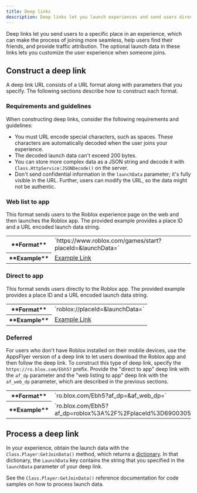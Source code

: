 ```yaml
---
title: Deep links
description: Deep links let you launch experiences and send users directly to a specific place with custom launch data.
---
```


Deep links let you send users to a specific place in an experience, which can
make the process of joining more seamless, help users find their friends, and
provide traffic attribution. The optional launch data in these links lets you
customize the user experience when someone joins.

## Construct a deep link

A deep link URL consists of a URL format along with parameters that you specify.
The following sections describe how to construct each format.

### Requirements and guidelines

When constructing deep links, consider the following requirements and
guidelines:

- You must URL encode special characters, such as spaces. These characters are
  automatically decoded when the user joins your experience.
- The decoded launch data can't exceed 200 bytes.
- You can store more complex data as a JSON string and decode it with
  `Class.HttpService:JSONDecode()` on the server.
- Don't send confidential information in the `launchData` parameter; it's fully
  visible in the URL. Further, users can modify the URL, so the data might not
  be authentic.

### Web list to app

This format sends users to the Roblox experience page on the web and then
launches the Roblox app. The provided example provides a place ID and a URL
encoded launch data string.

<table>
  <tr>
    <th scope="row">**Format**</th>
    <td>`https://www.roblox.com/games/start?placeId=<id>&launchData=<string>`</td>
  </tr>
  <tr>
    <th scope="row">**Example**</th>
    <td><a href="https://www.roblox.com/games/start?placeId=6900305353&launchData=%7B%22roomId%22%3A%202%7D">Example Link</a></td>
  </tr>
</table>

### Direct to app

This format sends users directly to the Roblox app. The provided example
provides a place ID and a URL encoded launch data string.

<table>
  <tr>
    <th scope="row">**Format**</th>
    <td>`roblox://placeId=<id>&launchData=<string>`</td>
  </tr>
  <tr>
    <th scope="row">**Example**</th>
    <td><a href="roblox://placeId=6900305353&launchData=%7B%22roomId%22%3A%202%7D">Example Link</a></td>
  </tr>
</table>

### Deferred

For users who don't have Roblox installed on their mobile devices, use the
AppsFlyer version of a deep link to let users download the Roblox app and then
follow the deep link. To construct this type of deep link, specify the
`https://ro.blox.com/Ebh5?` prefix. Provide the "direct to app" deep link with
the `af_dp` parameter and the "web listing to app" deep link with the
`af_web_dp` parameter, which are described in the previous sections.

<table>
  <tr>
    <th scope="row">**Format**</th>
    <td>`ro.blox.com/Ebh5?af_dp=<direct_to_app_link>&af_web_dp=<web_listing_to_app_link>`</td>
  </tr>
  <tr>
    <th scope="row">**Example**</th>
    <td>`ro.blox.com/Ebh5?af_dp=roblox%3A%2F%2FplaceId%3D6900305353%26launchData%3D%257B%2522roomId%2522%253A%25202%257D&af_web_dp=https%3A%2F%2Fwww.roblox.com%2Fgames%2Fstart%3FplaceId%3D6900305353%26launchData%3D%257B%2522roomId%2522%253A%25202%257D`</td>
  </tr>
</table>

## Process a deep link

In your experience, obtain the launch data with the `Class.Player:GetJoinData()`
method, which returns a [dictionary](../../luau/tables.md). In that dictionary,
the `LaunchData` key contains the string that you specified in the `launchData`
parameter of your deep link.

See the `Class.Player:GetJoinData()` reference documentation for code samples on
how to process launch data.
